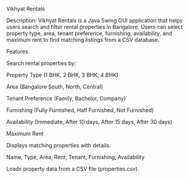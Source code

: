 Vikhyat Rentals

Description:
Vikhyat Rentals is a Java Swing GUI application that helps users search and filter rental properties in Bangalore. Users can select property type, area, tenant preference, furnishing, availability, and maximum rent to find matching listings from a CSV database.

Features

Search rental properties by:

Property Type (1 BHK, 2 BHK, 3 BHK, 4 BHK)

Area (Bangalore South, North, Central)

Tenant Preference (Family, Bachelor, Company)

Furnishing (Fully Furnished, Half Furnished, Not Furnished)

Availability (Immediate, After 10 days, After 15 days, After 30 days)

Maximum Rent

Displays matching properties with details:

Name, Type, Area, Rent, Tenant, Furnishing, Availability

Loads property data from a CSV file (properties.csv).
